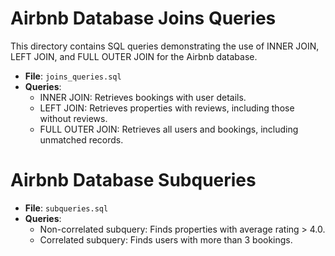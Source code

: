 # Airbnb Database Joins Queries

This directory contains SQL queries demonstrating the use of INNER JOIN, LEFT JOIN, and FULL OUTER JOIN for the Airbnb database.

- **File**: `joins_queries.sql`
- **Queries**:
  - INNER JOIN: Retrieves bookings with user details.
  - LEFT JOIN: Retrieves properties with reviews, including those without reviews.
  - FULL OUTER JOIN: Retrieves all users and bookings, including unmatched records.

# Airbnb Database Subqueries

- **File**: `subqueries.sql`
- **Queries**:
  - Non-correlated subquery: Finds properties with average rating > 4.0.
  - Correlated subquery: Finds users with more than 3 bookings.
